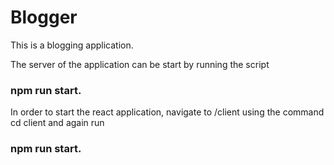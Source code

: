 # Blogger
 This is a blogging application.

The server of the application can be start by running the script 
### npm run start.

In order to start the react application, navigate to /client using the command cd client and again run 
### npm run start.
